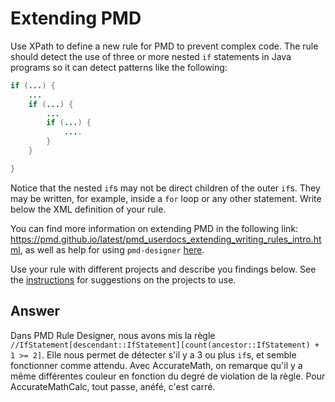 # Extending PMD

Use XPath to define a new rule for PMD to prevent complex code. The rule should detect the use of three or more nested `if` statements in Java programs so it can detect patterns like the following:

```Java
if (...) {
    ...
    if (...) {
        ...
        if (...) {
            ....
        }
    }

}
```
Notice that the nested `if`s may not be direct children of the outer `if`s. They may be written, for example, inside a `for` loop or any other statement.
Write below the XML definition of your rule.

You can find more information on extending PMD in the following link: https://pmd.github.io/latest/pmd_userdocs_extending_writing_rules_intro.html, as well as help for using `pmd-designer` [here](https://github.com/selabs-ur1/VV-ISTIC-TP2/blob/master/exercises/designer-help.md).

Use your rule with different projects and describe you findings below. See the [instructions](../sujet.md) for suggestions on the projects to use.

## Answer

Dans PMD Rule Designer, nous avons mis la règle ```//IfStatement[descendant::IfStatement][count(ancestor::IfStatement) + 1 >= 2]```.
Elle nous permet de détecter s'il y a 3 ou plus ```if```s, et semble fonctionner comme attendu. Avec AccurateMath, on remarque qu'il y a même différentes couleur en fonction du degré de violation de la règle. Pour AccurateMathCalc, tout passe, anéfé, c'est carré.

